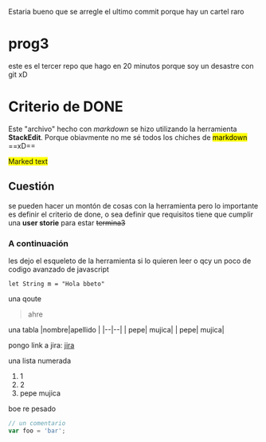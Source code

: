 <marl>Estaria bueno que se arregle el ultimo commit porque hay un cartel raro</mark>
# prog3
este es el tercer repo que hago en 20 minutos porque soy un desastre con git xD
# Criterio de DONE
Este "archivo" hecho con *markdown* se hizo utilizando la herramienta **StackEdit**. Porque obiavmente no me sé todos los chiches de <mark>markdown</mark> ==xD==

<span style="background-color: #FFFF00">Marked text</span>

## Cuestión
se pueden hacer un montón de cosas con la herramienta pero lo importante es definir el criterio de done, o sea definir que requisitos tiene que cumplir una **user storie** para estar ~~termina3~~
### A continuación
les dejo el esqueleto de la herramienta si lo quieren leer o qcy
un poco de codigo avanzado de javascript

    let String m = "Hola bbeto"
    
una qoute

> ahre

una tabla
|nombre|apellido  |
|--|--|
|  pepe|  mujica|
|  pepe|  mujica|

pongo link a jira:
[jira](jira.com)

una lista numerada

 1. 1
 2. 2
 3. pepe mujica

boe re pesado
```javascript
// un comentario
var foo = 'bar';
```
